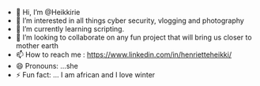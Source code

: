 - 👋 Hi, I’m @Heikkirie
- 👀 I’m interested in all things cyber security, vlogging and photography
- 🌱 I’m currently learning scripting. 
- 💞️ I’m looking to collaborate on any fun project that will bring us closer to mother earth
- 📫 How to reach me : https://www.linkedin.com/in/henrietteheikki/
- 😄 Pronouns: ...she
- ⚡ Fun fact: ... I am african and I love winter

<!---
Heikkirie/Heikkirie is a ✨ special ✨ repository because its `README.md` (this file) appears on your GitHub profile.
You can click the Preview link to take a look at your changes.rt
--->
